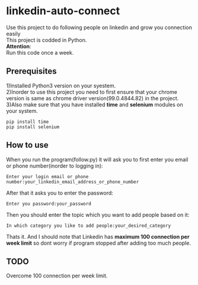 # linkedin-auto-connect
Use this project to do following people on linkedin and grow you connection easily   
This project is codded in Python.   
**Attention**:  
Run this code once a week.
## Prerequisites    
1)Installed Python3 version on your syestem.  
2)Inorder to use this project you need to first ensure that your chrome version is same as chrome driver version(99.0.4844.82) in the project.  
3)Also make sure that you have installed **time** and **selenium** modules on your system.  
```  
pip install time
pip install selenium
```    
## How to use  
When you run the program(follow.py) it will ask you to first enter you email or phone number(inorder to logging in):  
``` 
Enter your login email or phone number:your_linkedin_email_address_or_phone_number
```   
After that it asks you to enter the password:  
``` 
Enter you password:your_password
``` 
Then you should enter the topic which you want to add people based on it:  
``` 
In which category you like to add people:your_desired_category
```   
Thats it. And I should note that Linkedin has **maximum 100 connection per week limit** so dont worry if program stopped after adding too much people.  
## TODO  
Overcome 100 connection per week limit.

